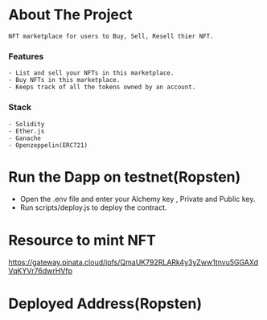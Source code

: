 # About The Project
    NFT marketplace for users to Buy, Sell, Resell thier NFT.

### Features
    - List and sell your NFTs in this marketplace.
    - Buy NFTs in this marketplace.
    - Keeps track of all the tokens owned by an account.

### Stack
    - Solidity
    - Ether.js
    - Ganache
    - Openzeppelin(ERC721)

# Run the Dapp on testnet(Ropsten)

- Open the .env file and enter your Alchemy key , Private and Public key.
- Run scripts/deploy.js to deploy the contract.


# Resource to mint NFT
https://gateway.pinata.cloud/ipfs/QmaUK792RLARk4y3yZww1tnvu5GGAXdVqKYVr76dwrHVfp

# Deployed Address(Ropsten)
